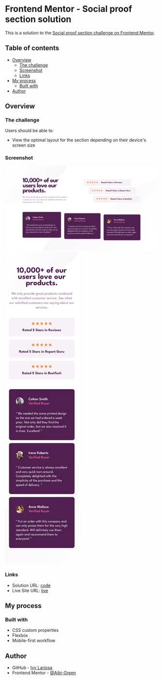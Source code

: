 # Frontend Mentor - Social proof section solution

This is a solution to the [Social proof section challenge on Frontend Mentor](https://www.frontendmentor.io/challenges/social-proof-section-6e0qTv_bA).

## Table of contents

- [Overview](#overview)
  - [The challenge](#the-challenge)
  - [Screenshot](#screenshot)
  - [Links](#links)
- [My process](#my-process)
  - [Built with](#built-with)
- [Author](#author)

## Overview

### The challenge

Users should be able to:

- View the optimal layout for the section depending on their device's screen size

### Screenshot

![desktop](./screenshots/desktop.png)  
![mobile](./screenshots/mobile.png)

### Links

- Solution URL: [code](https://github.com/Aibi-Green/Frontend-Mentor-Projects/tree/main/social-proof-section-master)
- Live Site URL: [live](https://social-proof-section-master-ivydev.netlify.app/)

## My process

### Built with

- CSS custom properties
- Flexbox
- Mobile-first workflow

## Author

- GitHub - [Ivy Lariosa](https://github.com/Aibi-Green)
- Frontend Mentor - [@Aibi-Green](https://www.frontendmentor.io/profile/Aibi-Green)
